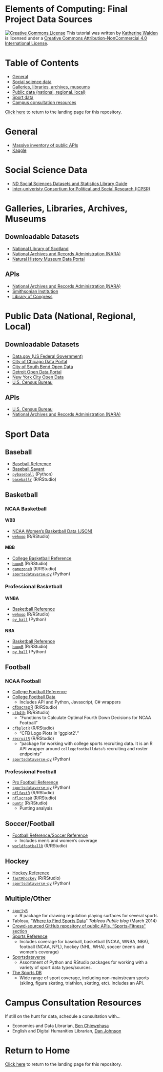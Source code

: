 # Elements of Computing: Final Project Data Sources

<a href="http://creativecommons.org/licenses/by-nc/4.0/" rel="license"><img style="border-width: 0;" src="https://i.creativecommons.org/l/by-nc/4.0/88x31.png" alt="Creative Commons License" /></a>
This tutorial was written by <a href="https://github.com/kwaldenphd">Katherine Walden</a> is licensed under a <a href="http://creativecommons.org/licenses/by-nc/4.0/" rel="license">Creative Commons Attribution-NonCommercial 4.0 International License</a>.

# Table of Contents

- [General](#general)
- [Social science data](#social-science-data)
- [Galleries, libraries, archives, museums](#galleries-libraries-archives-museums)
- [Public data (national, regional, local)](#public-data-national-regional-local)
- [Sport data](#sport-data)
- [Campus consultation resources](#campus-consultation-resources)

[Click here](https://github.com/kwaldenphd/eoc-final-project-resources) to return to the landing page for this repository.

# General
- [Massive inventory of public APIs](https://github.com/public-apis/public-apis)
- [Kaggle](https://www.kaggle.com/datasets)

# Social Science Data
- [ND Social Sciences Datasets and Statistics Library Guide](https://libguides.library.nd.edu/datasets-statistics)
- [Inter-univeristy Consortium for Political and Social Research (ICPSR)](https://www.icpsr.umich.edu/web/pages/ICPSR/index.html)

# Galleries, Libraries, Archives, Museums

## Downloadable Datasets
- [National Library of Scotland](https://data.nls.uk/)
- [National Archives and Records Administration (NARA)](https://www.archives.gov/developer#toc--datasets)
- [Natural History Museum Data Portal](https://data.nhm.ac.uk/)

## APIs
- [National Archives and Records Administration (NARA)](https://www.archives.gov/developer#toc--datasets)
- [Smithsonian Institution](https://www.si.edu/openaccess/devtools)
- [Library of Congress](https://labs.loc.gov/lc-for-robots/)

# Public Data (National, Regional, Local)

## Downloadable Datasets
- [Data.gov (US Federal Government)](https://www.data.gov/)
- [City of Chicago Data Portal](https://data.cityofchicago.org/)
- [City of South Bend Open Data](https://data-southbend.opendata.arcgis.com/)
- [Detroit Open Data Portal](https://data.detroitmi.gov/)
- [New York City Open Data](https://opendata.cityofnewyork.us/)
- [U.S. Census Bureau](https://data.census.gov/cedsci/)

## APIs
- [U.S. Census Bureau](https://www.census.gov/data/developers/data-sets.html)
- [National Archives and Records Administration (NARA)](https://www.archives.gov/developer#toc--datasets)

# Sport Data

## Baseball

* [Baseball Reference](https://www.baseball-reference.com/)
* [Baseball Savant](https://baseballsavant.mlb.com/)
* [`pybaseball`](https://github.com/jldbc/pybaseball) (Python)
* [`baseballr`](https://billpetti.github.io/baseballr/) (R/RStudio)

## Basketball

### NCAA Basketball

#### WBB
* [NCAA Women’s Basketball Data (JSON)](https://github.com/dwillis/wbb-game-data)
* [`wehoop`](https://wehoop.sportsdataverse.org/) (R/RStudio)

#### MBB
* [College Basketball Reference](https://www.sports-reference.com/cbb/)
* [`hoopR`](https://hoopr.sportsdataverse.org/) (R/RStudio)
* [`gamezoneR`](https://jacklich10.github.io/gamezoneR/) (R/RStudio)
* [`sportsdataverse-py`](https://py.sportsdataverse.org/) (Python)

### Professional Basketball

#### WNBA
* [Basketball Reference](https://www.basketball-reference.com/)
* [`wehoop`](https://wehoop.sportsdataverse.org/) (R/RStudio)
* [`py_ball`](https://github.com/basketballrelativity/py_ball) (Python)

#### NBA
* [Basketball Reference](https://www.basketball-reference.com/)
* [`hoopR`](https://hoopr.sportsdataverse.org/) (R/RStudio)
* [`py_ball`](https://github.com/basketballrelativity/py_ball) (Python)

## Football

### NCAA Football
* [College Football Reference](https://www.sports-reference.com/cfb/)
* [College Football Data](https://collegefootballdata.com/)
    * Includes API and Python, Javascript, C# wrappers
* [cfbscrapR](https://github.com/meysubb/cfbscrapR) (R/RStudio)
* [`cfb4th`](https://kazink36.github.io/cfb4th/) (R/RStudio)
    * “Functions to Calculate Optimal Fourth Down Decisions for NCAA Football”
* [`cfbplotR`](https://kazink36.github.io/cfbplotR/) (R/RStudio)
    * “CFB Logo Plots in 'ggplot2'.”
* [`recruitR`](https://recruitr.sportsdataverse.org/) (R/RStudio)
    * “package for working with college sports recruiting data. It is an R API wrapper around `collegefootballdata`’s recruiting and roster endpoints”
* [`sportsdataverse-py`](https://py.sportsdataverse.org/) (Python)

### Professional Football
* [Pro Football Reference](https://www.basketball-reference.com/)
* [`sportsdataverse-py`](https://py.sportsdataverse.org/) (Python)
* [`nflfastR`](https://www.nflfastr.com/) (R/RStudio)
* [`nflscrapR`](https://github.com/maksimhorowitz/nflscrapR) (R/RStudio)
* [`puntr`](https://puntalytics.github.io/puntr/) (R/RStudio)
    * Punting analysis

## Soccer/Football
* [Football Reference/Soccer Reference](https://fbref.com/)
    * Includes men’s and women’s coverage
* [`worldfootballR`](https://github.com/JaseZiv/worldfootballR) (R/RStudio)

## Hockey
* [Hockey Reference](https://www.hockey-reference.com/)
* [`fastRhockey`](https://github.com/benhowell71/fastRhockey) (R/RStudio)
* [`sportsdataverse-py`](https://py.sportsdataverse.org/) (Python)

## Multiple/Other
* [`sportyR`](https://github.com/rossdrucker/sportyR)
    * R package for drawing regulation playing surfaces for several sports
* Tableau, “[Where to Find Sports Data](https://public.tableau.com/s/blog/2014/03/where-find-sports-data)” _Tableau Public blog_ (March 2014)
* [Crowd-sourced GitHub repository of public APIs, “Sports-Fitness” section](https://github.com/public-apis/public-apis#sports--fitness) 
* [Sports Reference](https://www.sports-reference.com/)
    * Includes coverage for baseball, basketball (NCAA, WNBA, NBA), football (NCAA, NFL), hockey (NHL, WHA), soccer (men’s and women’s coverage)
* [Sportsdataverse](https://sportsdataverse.org/)
    * Assortment of Python and RStudio packages for working with a variety of sport data types/sources.
* [The Sports DB](https://www.thesportsdb.com/)
    * Wide range of sport coverage, including non-mainstream sports (skiing, figure skating, triathlon, skating, etc). Includes an API.

# Campus Consultation Resources

If still on the hunt for data, schedule a consultation with...
- Economics and Data Librarian, [Ben Chiewphasa](https://directory.library.nd.edu/directory/employees/bchiewph)
- English and Digital Humanities Librarian, [Dan Johnson](https://directory.library.nd.edu/directory/employees/djohns27)

# Return to Home
[Click here](https://github.com/kwaldenphd/eoc-final-project-resources) to return to the landing page for this repository.

